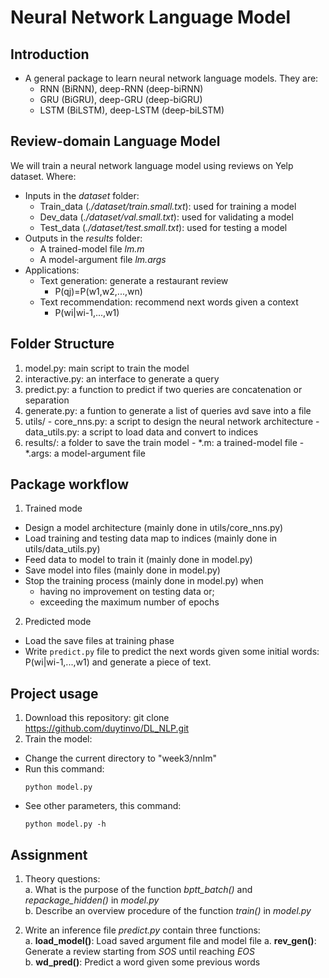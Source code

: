 # Neural Network Language Model
## Introduction
- A general package to learn neural network language models. They are:
  + RNN (BiRNN), deep-RNN (deep-biRNN)
  + GRU (BiGRU), deep-GRU (deep-biGRU)
  + LSTM (BiLSTM), deep-LSTM (deep-biLSTM)

## Review-domain Language Model
We will train a neural network language model using reviews on Yelp dataset. Where:  
- Inputs in the *dataset* folder:
  + Train_data (*./dataset/train.small.txt*): used for training a model
  + Dev_data (*./dataset/val.small.txt*): used for validating a model
  + Test_data (*./dataset/test.small.txt*): used for testing a model
- Outputs in the *results* folder:
  + A trained-model file *lm.m*
  + A model-argument file *lm.args*
- Applications:
  + Text generation: generate a restaurant review 
    - P(qj)=P(w1,w2,...,wn)
  + Text recommendation: recommend next words given a context
    - P(wi|wi-1,...,w1)

## Folder Structure
  1. model.py: main script to train the model
  2. interactive.py: an interface to generate a query
  3. predict.py: a function to predict if two queries are concatenation or separation
  4. generate.py: a funtion to generate a list of queries avd save into a file
  5. utils/
    - core_nns.py: a script to design the neural network architecture
    - data_utils.py: a script to load data and convert to indices
  6. results/: a folder to save the train model
    - *.m: a trained-model file
    - *.args: a model-argument file
## Package workflow
1. Trained mode
- Design a model architecture (mainly done in utils/core_nns.py)
- Load training and testing data map to indices (mainly done in utils/data_utils.py)
- Feed data to model to train it (mainly done in model.py)
- Save model into files (mainly done in model.py)
- Stop the training process (mainly done in model.py) when  
    + having no improvement on testing data or;
    + exceeding the maximum number of epochs
2. Predicted mode
- Load the save files at training phase
- Write ``predict.py`` file to predict the next words given some initial words: P(wi|wi-1,...,w1) and generate a piece of text.

## Project usage
1. Download this repository: git clone https://github.com/duytinvo/DL_NLP.git
2. Train the model:
  - Change the current directory to "week3/nnlm"
  - Run this command:
    ```
    python model.py
    ```
  - See other parameters, this command:
    ```
    python model.py -h
    ```

## Assignment

1. Theory questions:  
    a. What is the purpose of the function *bptt_batch()*  and *repackage_hidden()* in *model.py*  
    b. Describe an overview procedure of the function *train()* in *model.py*  
    
2. Write an inference file *predict.py* contain three functions:  
    a. **load_model()**: Load saved argument file and model file
    a. **rev_gen()**: Generate a review starting from *SOS* until reaching *EOS*  
    b. **wd_pred()**: Predict a word given some previous words 
